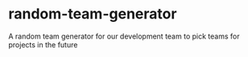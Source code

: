# random-team-generator
A random team generator for our development team to pick teams for projects in the future
